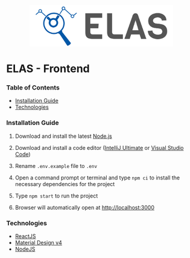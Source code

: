<p align="center">
<a href="https://www.uni-due.de/soco/teaching/courses/lab-idea-ss21.php" target="_blank" rel="noopener noreferrer">
<img height="110px" src="../img/cover.png" alt="re-frame logo">
</a>
</p>

# ELAS - Frontend

### Table of Contents

- [Installation Guide](#installation-guide)
- [Technologies](#technologies)

### Installation Guide

1. Download and install the latest [Node.js](https://nodejs.org/)

2. Download and install a code editor ([IntelliJ Ultimate](https://www.jetbrains.com/de-de/idea/download/#section=windows)
   or [Visual Studio Code](https://code.visualstudio.com/download))

3. Rename `.env.example` file to `.env`

4. Open a command prompt or terminal and type `npm ci` to install the necessary dependencies for the project

6. Type `npm start` to run the project

7. Browser will automatically open at [http://localhost:3000](http://localhost:3000/) 

### Technologies

- [ReactJS](https://reactjs.org/docs/getting-started.html)
- [Material Design v4](https://v4.mui.com/getting-started/installation/)
- [NodeJS](https://nodejs.org/)